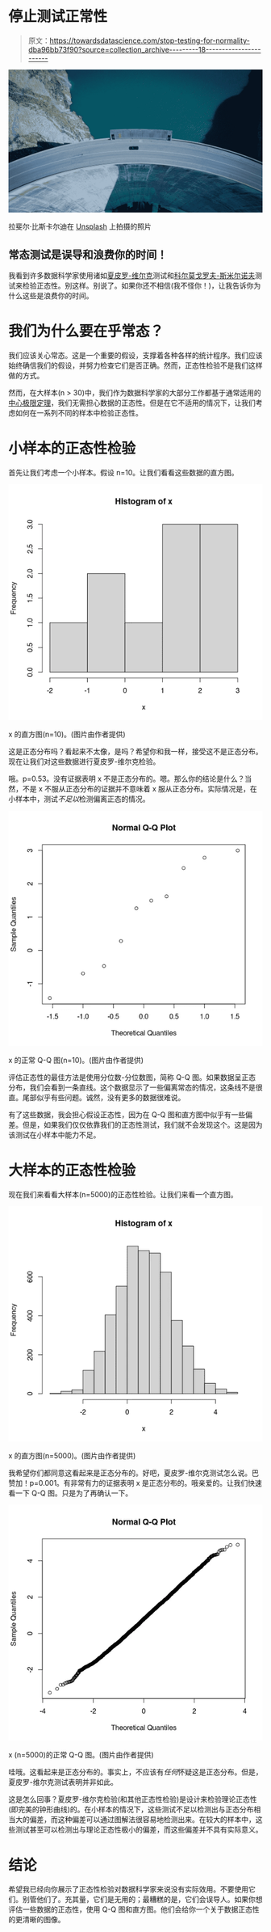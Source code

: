 # 停止测试正常性

> 原文：<https://towardsdatascience.com/stop-testing-for-normality-dba96bb73f90?source=collection_archive---------18----------------------->

![](img/b1c91b4a7ee3c075f61b3423b90d124f.png)

拉斐尔·比斯卡尔迪在 [Unsplash](https://unsplash.com?utm_source=medium&utm_medium=referral) 上拍摄的照片

## 常态测试是误导和浪费你的时间！

我看到许多数据科学家使用诸如[夏皮罗-维尔克](https://en.wikipedia.org/wiki/Shapiro%E2%80%93Wilk_test)测试和[科尔莫戈罗夫-斯米尔诺夫](https://en.wikipedia.org/wiki/Kolmogorov%E2%80%93Smirnov_test)测试来检验正态性。别这样。别说了。如果你还不相信(我不怪你！)，让我告诉你为什么这些是浪费你的时间。

# 我们为什么要在乎常态？

我们应该关心常态。这是一个重要的假设，支撑着各种各样的统计程序。我们应该始终确信我们的假设，并努力检查它们是否正确。然而，正态性检验不是我们这样做的方式。

然而，在大样本(n > 30)中，我们作为数据科学家的大部分工作都基于通常适用的[中心极限定理](https://en.wikipedia.org/wiki/Central_limit_theorem)，我们无需担心数据的正态性。但是在它不适用的情况下，让我们考虑如何在一系列不同的样本中检验正态性。

# 小样本的正态性检验

首先让我们考虑一个小样本。假设 n=10。让我们看看这些数据的直方图。

![](img/1b490677cc1ab1780021ac59a44d0d3f.png)

x 的直方图(n=10)。(图片由作者提供)

这是正态分布吗？看起来不太像，是吗？希望你和我一样，接受这不是正态分布。现在让我们对这些数据进行夏皮罗-维尔克检验。

哦。p=0.53。没有证据表明 x 不是正态分布的。嗯。那么你的结论是什么？当然，不是 x 不服从正态分布的证据并不意味着 x 服从正态分布。实际情况是，在小样本中，测试*不足以*检测偏离正态的情况。

![](img/7d7b167b09309730e6b8882f4e2a067c.png)

x 的正常 Q-Q 图(n=10)。(图片由作者提供)

评估正态性的最佳方法是使用分位数-分位数图，简称 Q-Q 图。如果数据呈正态分布，我们会看到一条直线。这个数据显示了一些偏离常态的情况，这条线不是很直。尾部似乎有些问题。诚然，没有更多的数据很难说。

有了这些数据，我会担心假设正态性，因为在 Q-Q 图和直方图中似乎有一些偏差。但是，如果我们仅仅依靠我们的正态性测试，我们就不会发现这个。这是因为该测试在小样本中能力不足。

# 大样本的正态性检验

现在我们来看看大样本(n=5000)的正态性检验。让我们来看一个直方图。

![](img/ed796d3170a33c2c301bb7ad9169545a.png)

x 的直方图(n=5000)。(图片由作者提供)

我希望你们都同意这看起来是正态分布的。好吧，夏皮罗-维尔克测试怎么说。巴赞加！p=0.001。有非常有力的证据表明 x 是正态分布的。哦亲爱的。让我们快速看一下 Q-Q 图。只是为了再确认一下。

![](img/b6ab6eeb9e59ac741bb042570fdd21a2.png)

x (n=5000)的正常 Q-Q 图。(图片由作者提供)

哇哦。这看起来是正态分布的。事实上，不应该有*任何*怀疑这是正态分布。但是，夏皮罗-维尔克测试表明并非如此。

这是怎么回事？夏皮罗-维尔克检验(和其他正态性检验)是设计来检验理论正态性(即完美的钟形曲线)的。在小样本的情况下，这些测试不足以检测出与正态分布相当大的偏差，而这种偏差可以通过图解法很容易地检测出来。在较大的样本中，这些测试甚至可以检测出与理论正态性极小的偏差，而这些偏差并不具有实际意义。

# 结论

希望我已经向你展示了正态性检验对数据科学家来说没有实际效用。不要使用它们。别管他们了。充其量，它们是无用的；最糟糕的是，它们会误导人。如果你想评估一些数据的正态性，使用 Q-Q 图和直方图。他们会给你一个关于数据正态性的更清晰的图像。